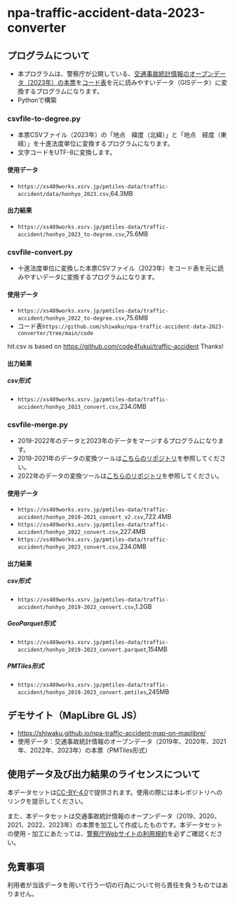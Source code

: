 # npa-traffic-accident-data-2023-converter
## プログラムについて
- 本プログラムは、警察庁が公開している、[交通事故統計情報のオープンデータ（2023年）の本票](https://www.npa.go.jp/publications/statistics/koutsuu/opendata/2023/opendata_2023.html)を[コード表](https://www.npa.go.jp/publications/statistics/koutsuu/opendata/2023/opendata_2023.html)を元に読みやすいデータ（GISデータ）に変換するプログラムになります。
- Pythonで構築

### csvfile-to-degree.py
- 本票CSVファイル（2023年）の「地点　緯度（北緯）」と「地点　経度（東経）」を十進法度単位に変換するプログラムになります。
- 文字コードをUTF-8に変換します。

#### 使用データ
- `https://xs489works.xsrv.jp/pmtiles-data/traffic-accident/data/honhyo_2023.csv`,64.3MB

#### 出力結果
- `https://xs489works.xsrv.jp/pmtiles-data/traffic-accident/honhyo_2023_to-degree.csv`,75.6MB  

### csvfile-convert.py
- 十進法度単位に変換した本票CSVファイル（2023年）をコード表を元に読みやすいデータに変換するプログラムになります。

#### 使用データ
- `https://xs489works.xsrv.jp/pmtiles-data/traffic-accident/honhyo_2022_to-degree.csv`,75.6MB
- コード表`https://github.com/shiwaku/npa-traffic-accident-data-2023-converter/tree/main/code`

hit.csv is based on https://github.com/code4fukui/traffic-accident Thanks!

#### 出力結果
##### csv形式
- `https://xs489works.xsrv.jp/pmtiles-data/traffic-accident/honhyo_2023_convert.csv`,234.0MB  

### csvfile-merge.py
- 2019-2022年のデータと2023年のデータをマージするプログラムになります。
- 2019-2021年のデータの変換ツールは[こちらのリポジトリ](https://github.com/shiwaku/npa-traffic-accident-data-converter)を参照してください。
- 2022年のデータの変換ツールは[こちらのリポジトリ](https://github.com/shiwaku/npa-traffic-accident-data-2022-converter)を参照してください。

#### 使用データ
- `https://xs489works.xsrv.jp/pmtiles-data/traffic-accident/honhyo_2019-2021_convert_v2.csv`,722.4MB  
- `https://xs489works.xsrv.jp/pmtiles-data/traffic-accident/honhyo_2022_convert.csv`,227.4MB
- `https://xs489works.xsrv.jp/pmtiles-data/traffic-accident/honhyo_2023_convert.csv`,234.0MB  

#### 出力結果
##### csv形式
- `https://xs489works.xsrv.jp/pmtiles-data/traffic-accident/honhyo_2019-2023_convert.csv`,1.2GB  
##### GeoParquet形式
- `https://xs489works.xsrv.jp/pmtiles-data/traffic-accident/honhyo_2019-2023_convert.parquet`,154MB
##### PMTiles形式
- `https://xs489works.xsrv.jp/pmtiles-data/traffic-accident/honhyo_2019-2023_convert.pmtiles`,245MB

## デモサイト（MapLibre GL JS）
- https://shiwaku.github.io/npa-traffic-accident-map-on-maplibre/
- 使用データ：交通事故統計情報のオープンデータ（2019年、2020年、2021年、2022年、2023年）の本票（PMTiles形式）

## 使用データ及び出力結果のライセンスについて
本データセットは[CC-BY-4.0](https://pmtiles-data.s3.ap-northeast-1.amazonaws.com/traffic-accident/LICENSE)で提供されます。使用の際には本レポジトリへのリンクを提示してください。

また、本データセットは交通事故統計情報のオープンデータ（2019、2020、2021、2022、2023年）の本票を加工して作成したものです。本データセットの使用・加工にあたっては、[警察庁Webサイトの利用規約](https://www.npa.go.jp/rules/index.html)を必ずご確認ください。

## 免責事項
利用者が当該データを用いて行う一切の行為について何ら責任を負うものではありません。
